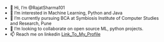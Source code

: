 - 👋 Hi, I’m @RajatSharma101
- 👀 I’m interested in Machine Learning, Python and Java
- 🌱 I’m currently pursuing BCA at Symbiosis Institute of Computer Studies and Research, Pune
- 💞️ I’m looking to collaborate on open source ML, python projects.
- 📫 Reach me on linkedin [Link_To_My_Profile](https://www.linkedin.com/in/rajat-sharma-243381193)

<!---
RajatSharma101/RajatSharma101 is a ✨ special ✨ repository because its `README.md` (this file) appears on your GitHub profile.
You can click the Preview link to take a look at your changes.
--->
